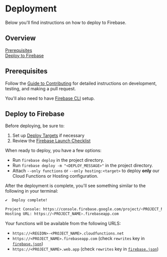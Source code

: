 # Deployment

Below you'll find instructions on how to deploy to Firebase.

## Overview

[Prerequisites](#prerequisites)  
[Deploy to Firebase](#deploy-to-firebase)  

## Prerequisites

Follow the [Guide to Contributing](CONTRIBUTING.md) for detailed instructions on
development, testing, and making a pull request.

You'll also need to have [Firebase CLI][1] setup.

## Deploy to Firebase

Before deploying, be sure to:

1. Set up [Deploy Targets][2] if necessary
2. Review the [Firebase Launch Checklist][3]

When ready to deploy, you have a few options:

- Run `firebase deploy` in the project directory.
- Run `firebase deploy -m "<DEPLOY_MESSAGE>"` in the project directory.
- Attach `--only functions` or `--only hosting:<target>` to deploy **only** our Cloud
  Functions or Hosting configuration.

After the deployment is complete, you'll see something similar to the following in your terminal:

```bash
✔  Deploy complete!

Project Console: https://console.firebase.google.com/project/<PROJECT_NAME>/overview
Hosting URL: https://<PROJECT_NAME>.firebaseapp.com
```

Your functions will be available from the following URLS:

- `https://<REGION>-<PROJECT_NAME>.cloudfunctions.net`
- `https://<PROJECT_NAME>.firebaseapp.com` (check `rewrites` key in [`firebase.json`][4])
- `https://<PROJECT_NAME>.web.app` (check `rewrites` key in [`firebase.json`][4])

[1]: https://firebase.google.com/docs/cli  
[2]: https://firebase.google.com/docs/cli/targets
[3]: https://firebase.google.com/support/guides/launch-checklist
[4]: ./firebase.json
